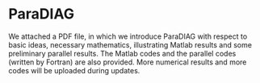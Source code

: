 # ParaDIAG
We attached a PDF file, in which we introduce ParaDIAG with respect to basic ideas, necessary mathematics, illustrating Matlab results and some preliminary parallel results. 
The Matlab codes and the parallel codes (written by Fortran) are also provided. 
More numerical results and more codes will be uploaded during updates. 
